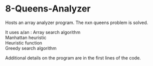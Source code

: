 # 8-Queens-Analyzer
Hosts an array analyzer program. 
The nxn queens problem is solved.

It uses a/an : Array search algorithm  
               Manhattan heuristic  
               Heuristic function  
               Greedy search algorithm  
 
Additional details on the program are in the first lines of the code.
             
               
           


